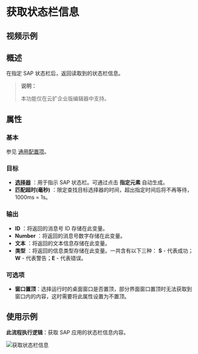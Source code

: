 
# 获取状态栏信息

## 视频示例

## 概述

在指定 SAP 状态栏后，返回读取到的状态栏信息。

> **说明：**
>
> 本功能仅在云扩企业版编辑器中支持。

## 属性

### 基本

参见 [通用配置项](../../Appendix/CommonConfigurationItems.md)。

### 目标

- **[选择器](../../Appendix/Selector.md?_v=v2020.4)** ：用于指示 SAP 状态栏。可通过点击 **指定元素** 自动生成。
- **匹配超时(毫秒)** ：限定查找目标选择器的时间，超出指定时间后将不再等待，1000ms = 1s。

### 输出

- **ID** ：将返回的消息号 ID 存储在此变量。
- **Number** ：将返回的消息号数字存储在此变量。
- **文本** ：将返回的文本信息存储在此变量。
- **类型** ：将返回的信息类型存储在此变量。一共含有以下三种： **S** - 代表成功；**W** - 代表警告；**E** - 代表错误。

### 可选项

- **窗口置顶**：选择运行时的桌面窗口是否置顶，部分界面窗口置顶时无法获取到窗口内的内容，这时需要将此属性设置为不置顶。

## 使用示例

**此流程执行逻辑**：获取 SAP 应用的状态栏信息内容。

![获取状态栏信息](https://docimages.blob.core.chinacloudapi.cn/images/Activities/SAPGetStatus-2.png)

